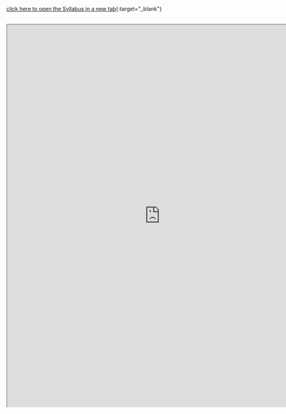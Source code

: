 [click here to open the Syllabus in a new tab](https://drive.google.com/file/d/1R9y8EXFtn4-c5HZ5E3SY2smPoCY561sA/view){:target="_blank"}

<br> 

<iframe src="https://drive.google.com/file/d/1R9y8EXFtn4-c5HZ5E3SY2smPoCY561sA/preview" width="800" height="1000" allowfullscreen>
</iframe>